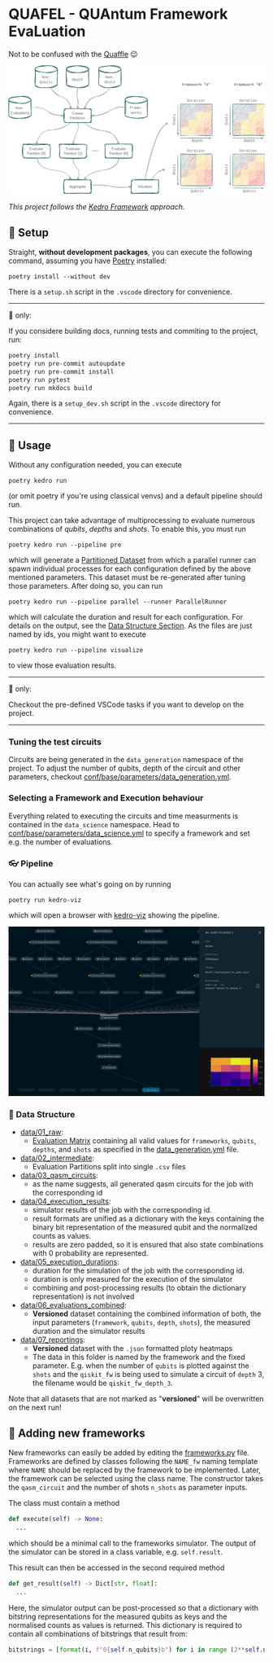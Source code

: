 # QUAFEL - QUAntum Framework EvaLuation

Not to be confused with the [Quaffle](https://harrypotter.fandom.com/wiki/Quaffle) :wink:

![Overview](docs/overview.png)

*This project follows the [Kedro Framework](https://kedro.org/) approach.*

## :hammer: Setup

Straight, **without development packages**, you can execute the following command, assuming you have [Poetry](https://python-poetry.org/) installed:
```
poetry install --without dev
```
There is a ```setup.sh``` script in the ```.vscode``` directory for convenience.

***

:construction: only:

If you considere building docs, running tests and commiting to the project, run:
```
poetry install
poetry run pre-commit autoupdate
poetry run pre-commit install
poetry run pytest
poetry run mkdocs build
```
Again, there is a ```setup_dev.sh``` script in the ```.vscode``` directory for convenience.

***

## :rocket: Usage

Without any configuration needed, you can execute
```
poetry kedro run
```
(or omit poetry if you're using classical venvs) and a default pipeline should run.

This project can take advantage of multiprocessing to evaluate numerous combinations of *qubits*, *depths* and *shots*.
To enable this, you must run
```
poetry kedro run --pipeline pre
```
which will generate a [Partitioned Dataset]() from which a parallel runner can spawn individual processes for each configuration defined by the above mentioned parameters.
This dataset must be re-generated after tuning those parameters.
After doing so, you can run
```
poetry kedro run --pipeline parallel --runner ParallelRunner
```
which will calculate the duration and result for each configuration.
For details on the output, see the [Data Structure Section](#floppy_disk-data-structure).
As the files are just named by ids, you might want to execute
```
poetry kedro run --pipeline visualize
```
to view those evaluation results.

***
:construction: only:

Checkout the pre-defined VSCode tasks if you want to develop on the project.

***
### Tuning the test circuits

Circuits are being generated in the ```data_generation``` namespace of the project.
To adjust the number of qubits, depth of the circuit and other parameters, checkout [conf/base/parameters/data_generation.yml](/conf/base/parameters/data_generation.yml).

### Selecting a Framework and Execution behaviour

Everything related to executing the circuits and time measurments is contained in the ```data_science``` namespace.
Head to [conf/base/parameters/data_science.yml](/conf/base/parameters/data_science.yml) to specify a framework and set e.g. the number of evaluations.

### :eyeglasses: Pipeline

You can actually see what's going on by running
```
poetry run kedro-viz
```
which will open a browser with [kedro-viz](https://github.com/kedro-org/kedro-viz) showing the pipeline.

![kedro-viz view of the pipeline](docs/kedro_view.png)

### :floppy_disk: Data Structure

- [data/01_raw](data/01_raw):
  - [Evaluation Matrix](data/01_raw/dataset.json) containing all valid values for ```frameworks```, ```qubits```, ```depths```, and ```shots``` as specified in the [data_generation.yml](conf/base/parameters/data_generation.yml) file.
- [data/02_intermediate](data/02_intermediate):
  - Evaluation Partitions split into single ```.csv``` files
- [data/03_qasm_circuits](data/03_qasm_circuits/):
  - as the name suggests, all generated qasm circuits for the job with the corresponding id
- [data/04_execution_results](data/04_execution_results/):
  - simulator results of the job with the corresponding id.
  - result formats are unified as a dictionary with the keys containing the binary bit representation of the measured qubit and the normalized counts as values.
  - results are zero padded, so it is ensured that also state combinations with $0$ probability are represented.
- [data/05_execution_durations](data/05_execution_durations/):
  - duration for the simulation of the job with the corresponding id.
  - duration is only measured for the execution of the simulator
  - combining and post-processing results (to obtain the dictionary representation) is not involved
- [data/06_evaluations_combined](data/06_evaluations_combined/):
  - **Versioned** dataset containing the combined information of both, the input parameters (```framework```, ```qubits```, ```depth```, ```shots```), the measured duration and the simulator results
- [data/07_reportings](data/07_reporting):
  - **Versioned** dataset with the ```.json``` formatted ploty heatmaps
  - The data in this folder is named by the framework and the fixed parameter. E.g. when the number of ```qubits``` is plotted against the ```shots``` and the ```qiskit_fw``` is being used to simulate a circuit of ```depth``` $3$, the filename would be ```qiskit_fw_depth_3```.

Note that all datasets that are not marked as "**versioned**" will be overwritten on the next run!

## :construction: Adding new frameworks

New frameworks can easily be added by editing the [frameworks.py](src/quafel/pipelines/data_science/frameworks.py) file.
Frameworks are defined by classes following the ```NAME_fw``` naming template where ```NAME``` should be replaced by the framework to be implemented.
Later, the framework can be selected using the class name.
The constructor takes the ```qasm_circuit``` and the number of shots ```n_shots``` as parameter inputs.

The class must contain a method
```python
def execute(self) -> None:
  ...
```
which should be a minimal call to the frameworks simulator.
The output of the simulator can be stored in a class variable, e.g. ```self.result```.

This result can then be accessed in the second required method 
```python
def get_result(self) -> Dict[str, float]:
  ...
```
Here, the simulator output can be post-processed so that a dictionary with bitstring representations for the measured qubits as keys and the normalised counts as values is returned.
This dictionary is required to contain all combinations of bitstrings that result from:

```python
bitstrings = [format(i, f"0{self.n_qubits}b") for i in range (2**self.n_qubits)]
```